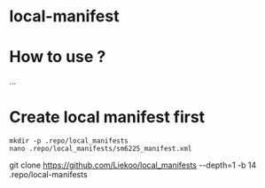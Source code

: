# local-manifest

# How to use ?
...
# Create local manifest first
```shell
mkdir -p .repo/local_manifests
nano .repo/local_manifests/sm6225_manifest.xml
```
git clone https://github.com/Liekoo/local_manifests --depth=1 -b 14 .repo/local-manifests
```
